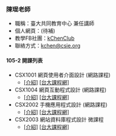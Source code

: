 ### 陳琨老師

* 職稱：臺大共同教育中心 兼任講師
* 個人網頁：(待補)
* 教學FB社團：[kChenClub](https://www.facebook.com/groups/kchen.club/)
* 聯絡方式：kchen@csie.org



#### 105-2 開課列表

* CSX1001 網頁使用者介面設計 (網路課程)
    * [\[介紹\]](CSX1001.md) [[台大課程網]](https://nol.ntu.edu.tw/nol/coursesearch/print_table.php?course_id=H03%2001010&class=01&dpt_code=H020&ser_no=82451&semester=105-2&lang=CH)
* CSX1004 網頁互動程式設計 (網路課程)
    * [\[介紹\]](CSX1004.md) [[台大課程網]](https://nol.ntu.edu.tw/nol/coursesearch/print_table.php?course_id=H03%2001040&class=01&dpt_code=H020&ser_no=28044&semester=105-2&lang=CH)
* CSX2002 手機應用程式設計 (網路課程)
    * [\[介紹\]](CSX2002.md) [\[台大課程網\]](https://nol.ntu.edu.tw/nol/coursesearch/print_table.php?course_id=H03%2002020&class=01&dpt_code=H020&ser_no=77932&semester=105-2&lang=CH)
* CSX2003 網站資料庫程式設計 微課程
    * [\[介紹\]](CSX2003.md) [\[台大課程網\]](https://nol.ntu.edu.tw/nol/coursesearch/print_table.php?course_id=H03%2002030&class=01&dpt_code=H020&ser_no=74472&semester=105-2&lang=CH)




